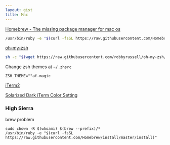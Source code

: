 ```yaml
---
layout: gist
title: Mac
---
```


[Homebrew - The missing package manager for mac os](https://brew.sh/)
```sh
/usr/bin/ruby -e "$(curl -fsSL https://raw.githubusercontent.com/Homebrew/install/master/install)"
```

[oh-my-zsh](https://github.com/robbyrussell/oh-my-zsh)
```sh
sh -c "$(wget https://raw.githubusercontent.com/robbyrussell/oh-my-zsh/master/tools/install.sh -O -)"
```

Change zsh themes at `~/.zhsrc`
```
ZSH_THEME=""af-magic
```

[iTerm2](https://www.iterm2.com/)

[Solarized Dark iTerm Color Setting](https://raw.githubusercontent.com/mbadolato/iTerm2-Color-Schemes/master/schemes/Solarized%20Dark%20-%20Patched.itermcolors)


### High Sierra 

brew problem
```
sudo chown -R $(whoami) $(brew --prefix)/*
/usr/bin/ruby -e "$(curl -fsSL https://raw.githubusercontent.com/Homebrew/install/master/install)"
```
